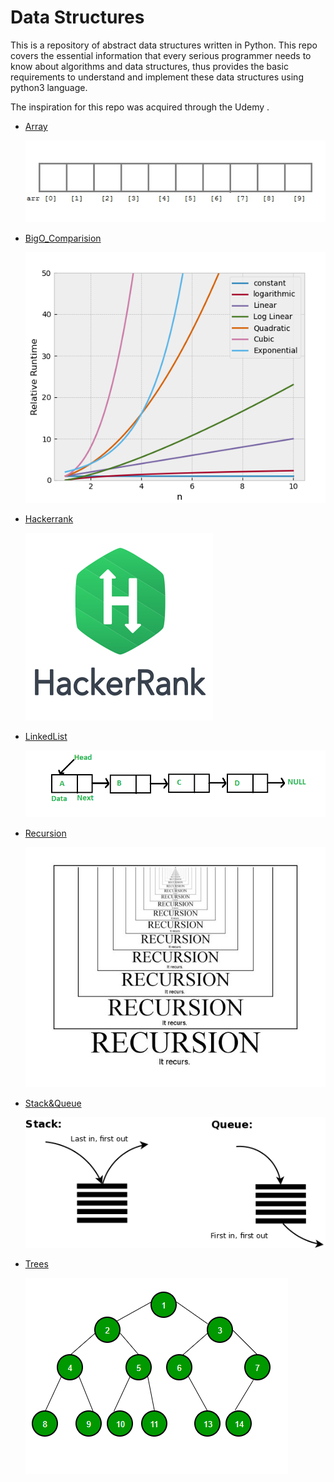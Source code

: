 # Data Structures

This is a repository of abstract data structures written in Python.
This repo covers the essential information that every serious programmer needs to know about algorithms and 
data structures, thus provides the basic requirements to understand and implement 
these data structures using python3 language.

The inspiration for this repo was acquired through the Udemy .


- [Array](https://github.com/KUMAWAT55/Data-Structure/tree/master/Array)

  ![Array](images/array-declaraction.jpg)
- [BigO_Comparision](https://github.com/KUMAWAT55/Data-Structure/tree/master/BigO_Comparision)

  ![BigO_Comparision](images/BigO-OutputPlot.png)
- [Hackerrank](https://github.com/KUMAWAT55/Data-Structure/tree/master/Hackerrank)

  ![Hackerrank](images/hackerrank-logo.jpg)
- [LinkedList](https://github.com/KUMAWAT55/Data-Structure/tree/master/LinkedList)

  ![LinkedList](images/Linkedlist.png)
- [Recursion](https://github.com/KUMAWAT55/Data-Structure/tree/master/Recursion)  

  ![Recursion](images/Recursion.jpg)


- [Stack&Queue](https://github.com/KUMAWAT55/Data-Structure/tree/master/Stack&Queue)

  ![Stack&Queue](images/Stack&Queue.png)
- [Trees](https://github.com/KUMAWAT55/Data-Structure/tree/master/Trees)

  ![Trees](images/Trees.png)